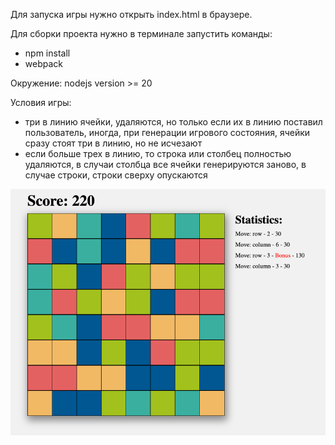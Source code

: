 Для запуска игры нужно открыть index.html в браузере.

Для сборки проекта нужно в терминале запустить команды:
- npm install
- webpack

Окружение:
nodejs version >= 20

Условия игры:
- три в линию ячейки, удаляются, но только если их в линию поставил пользователь, иногда, при генерации игрового состояния, ячейки сразу стоят три в линию, но не исчезают
- если больше трех в линию, то строка или столбец полностью удаляются, в случаи столбца все ячейки генерируются заново, в случае строки, строки сверху опускаются

![img.png](img.png)
